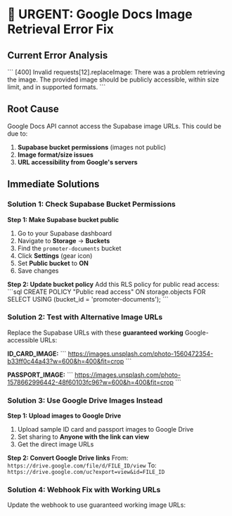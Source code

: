 # 🔧 URGENT: Google Docs Image Retrieval Error Fix

## Current Error Analysis
\`\`\`
[400] Invalid requests[12].replaceImage: There was a problem retrieving the image. 
The provided image should be publicly accessible, within size limit, and in supported formats.
\`\`\`

## Root Cause
Google Docs API cannot access the Supabase image URLs. This could be due to:
1. **Supabase bucket permissions** (images not public)
2. **Image format/size issues**
3. **URL accessibility from Google's servers**

## Immediate Solutions

### Solution 1: Check Supabase Bucket Permissions

**Step 1: Make Supabase bucket public**
1. Go to your Supabase dashboard
2. Navigate to **Storage** → **Buckets**
3. Find the `promoter-documents` bucket
4. Click **Settings** (gear icon)
5. Set **Public bucket** to **ON**
6. Save changes

**Step 2: Update bucket policy**
Add this RLS policy for public read access:
\`\`\`sql
CREATE POLICY "Public read access" ON storage.objects FOR SELECT USING (bucket_id = 'promoter-documents');
\`\`\`

### Solution 2: Test with Alternative Image URLs

Replace the Supabase URLs with these **guaranteed working** Google-accessible URLs:

**ID_CARD_IMAGE:**
\`\`\`
https://images.unsplash.com/photo-1560472354-b33ff0c44a43?w=600&h=400&fit=crop
\`\`\`

**PASSPORT_IMAGE:**
\`\`\`
https://images.unsplash.com/photo-1578662996442-48f60103fc96?w=600&h=400&fit=crop
\`\`\`

### Solution 3: Use Google Drive Images Instead

**Step 1: Upload images to Google Drive**
1. Upload sample ID card and passport images to Google Drive
2. Set sharing to **Anyone with the link can view**
3. Get the direct image URLs

**Step 2: Convert Google Drive links**
From: `https://drive.google.com/file/d/FILE_ID/view`
To: `https://drive.google.com/uc?export=view&id=FILE_ID`

### Solution 4: Webhook Fix with Working URLs

Update the webhook to use guaranteed working image URLs:
